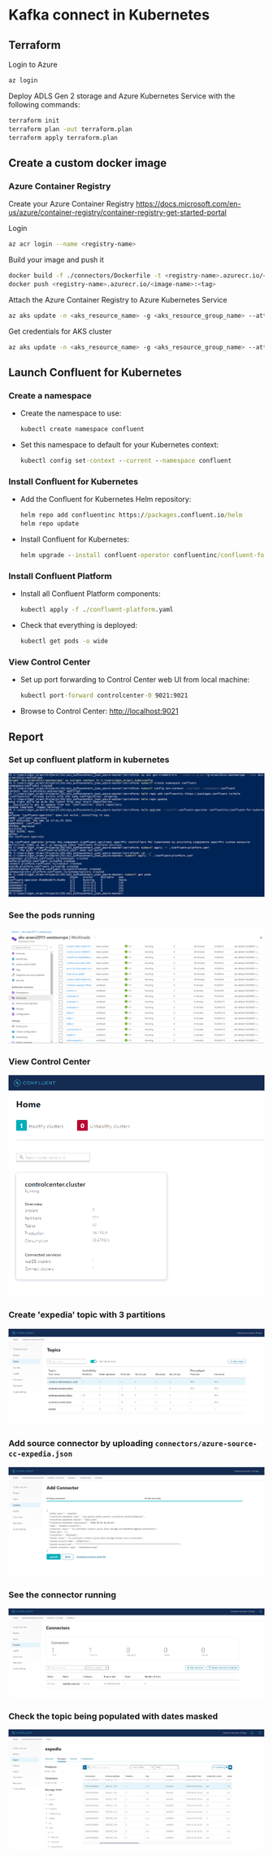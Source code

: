 # Kafka connect in Kubernetes

## Terraform

Login to Azure
```bash
az login
```

Deploy ADLS Gen 2 storage and Azure Kubernetes Service with the following commands:
```bash
terraform init
terraform plan -out terraform.plan
terraform apply terraform.plan
```

## Create a custom docker image

### Azure Container Registry

Create your Azure Container Registry https://docs.microsoft.com/en-us/azure/container-registry/container-registry-get-started-portal

Login
```bash
az acr login --name <registry-name>
```

Build your image and push it
```bash
docker build -f ./connectors/Dockerfile -t <registry-name>.azurecr.io/<image-name>:<tag> .
docker push <registry-name>.azurecr.io/<image-name>:<tag>
```

Attach the Azure Container Registry to Azure Kubernetes Service
```bash
az aks update -n <aks_resource_name> -g <aks_resource_group_name> --attach-acr <registry-name>
```

Get credentials for AKS cluster
```bash
az aks update -n <aks_resource_name> -g <aks_resource_group_name> --attach-acr <registry-name>
```


## Launch Confluent for Kubernetes

### Create a namespace

- Create the namespace to use:

  ```cmd
  kubectl create namespace confluent
  ```

- Set this namespace to default for your Kubernetes context:

  ```cmd
  kubectl config set-context --current --namespace confluent
  ```

### Install Confluent for Kubernetes

- Add the Confluent for Kubernetes Helm repository:

  ```cmd
  helm repo add confluentinc https://packages.confluent.io/helm
  helm repo update
  ```

- Install Confluent for Kubernetes:

  ```cmd
  helm upgrade --install confluent-operator confluentinc/confluent-for-kubernetes
  ```

### Install Confluent Platform

- Install all Confluent Platform components:

  ```cmd
  kubectl apply -f ./confluent-platform.yaml
  ```

- Check that everything is deployed:

  ```cmd
  kubectl get pods -o wide 
  ```

### View Control Center

- Set up port forwarding to Control Center web UI from local machine:

  ```cmd
  kubectl port-forward controlcenter-0 9021:9021
  ```

- Browse to Control Center: [http://localhost:9021](http://localhost:9021)

## Report

### Set up confluent platform in kubernetes

![image](screenshots/1-set-up-platform.png)

### See the pods running

![image](screenshots/2-set-up-complete.png)

### View Control Center

![image](screenshots/3-control-center.png)

### Create 'expedia' topic with 3 partitions

![image](screenshots/4-topic-expedia.png)

### Add source connector by uploading `connectors/azure-source-cc-expedia.json`

![image](screenshots/5-add-connector.png)

### See the connector running

![image](screenshots/6-connector-running.png)

### Check the topic being populated with dates masked

![image](screenshots/7-check-messages.png)

